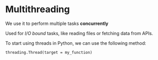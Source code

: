 # Multithreading
We use it to perform multiple tasks **concurrently**

Used for *I/O bound* tasks, like reading files or fetching data from APIs.

To start using threads in Python, we can use the following method:

```threading.Thread(target = my_function)```